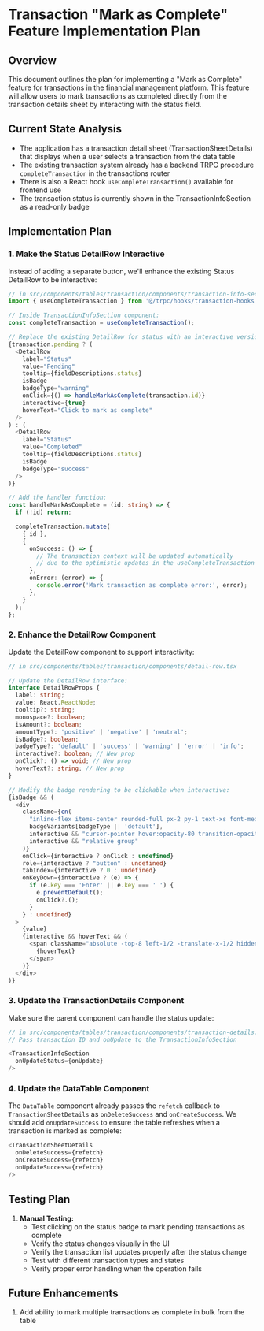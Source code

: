 # Transaction "Mark as Complete" Feature Implementation Plan

## Overview

This document outlines the plan for implementing a "Mark as Complete" feature for transactions in the financial management platform. This feature will allow users to mark transactions as completed directly from the transaction details sheet by interacting with the status field.

## Current State Analysis

- The application has a transaction detail sheet (TransactionSheetDetails) that displays when a user selects a transaction from the data table
- The existing transaction system already has a backend TRPC procedure `completeTransaction` in the transactions router
- There is also a React hook `useCompleteTransaction()` available for frontend use
- The transaction status is currently shown in the TransactionInfoSection as a read-only badge

## Implementation Plan

### 1. Make the Status DetailRow Interactive

Instead of adding a separate button, we'll enhance the existing Status DetailRow to be interactive:

```typescript
// in src/components/tables/transaction/components/transaction-info-section.tsx
import { useCompleteTransaction } from '@/trpc/hooks/transaction-hooks';

// Inside TransactionInfoSection component:
const completeTransaction = useCompleteTransaction();

// Replace the existing DetailRow for status with an interactive version:
{transaction.pending ? (
  <DetailRow
    label="Status"
    value="Pending"
    tooltip={fieldDescriptions.status}
    isBadge
    badgeType="warning"
    onClick={() => handleMarkAsComplete(transaction.id)}
    interactive={true}
    hoverText="Click to mark as complete"
  />
) : (
  <DetailRow
    label="Status"
    value="Completed"
    tooltip={fieldDescriptions.status}
    isBadge
    badgeType="success"
  />
)}

// Add the handler function:
const handleMarkAsComplete = (id: string) => {
  if (!id) return;

  completeTransaction.mutate(
    { id },
    {
      onSuccess: () => {
        // The transaction context will be updated automatically
        // due to the optimistic updates in the useCompleteTransaction hook
      },
      onError: (error) => {
        console.error('Mark transaction as complete error:', error);
      },
    }
  );
};
```

### 2. Enhance the DetailRow Component

Update the DetailRow component to support interactivity:

```typescript
// in src/components/tables/transaction/components/detail-row.tsx

// Update the DetailRow interface:
interface DetailRowProps {
  label: string;
  value: React.ReactNode;
  tooltip?: string;
  monospace?: boolean;
  isAmount?: boolean;
  amountType?: 'positive' | 'negative' | 'neutral';
  isBadge?: boolean;
  badgeType?: 'default' | 'success' | 'warning' | 'error' | 'info';
  interactive?: boolean; // New prop
  onClick?: () => void; // New prop
  hoverText?: string; // New prop
}

// Modify the badge rendering to be clickable when interactive:
{isBadge && (
  <div
    className={cn(
      "inline-flex items-center rounded-full px-2 py-1 text-xs font-medium",
      badgeVariants[badgeType || 'default'],
      interactive && "cursor-pointer hover:opacity-80 transition-opacity",
      interactive && "relative group"
    )}
    onClick={interactive ? onClick : undefined}
    role={interactive ? "button" : undefined}
    tabIndex={interactive ? 0 : undefined}
    onKeyDown={interactive ? (e) => {
      if (e.key === 'Enter' || e.key === ' ') {
        e.preventDefault();
        onClick?.();
      }
    } : undefined}
  >
    {value}
    {interactive && hoverText && (
      <span className="absolute -top-8 left-1/2 -translate-x-1/2 hidden group-hover:block bg-black text-white text-xs px-2 py-1 rounded">
        {hoverText}
      </span>
    )}
  </div>
)}
```

### 3. Update the TransactionDetails Component

Make sure the parent component can handle the status update:

```typescript
// in src/components/tables/transaction/components/transaction-details.tsx
// Pass transaction ID and onUpdate to the TransactionInfoSection

<TransactionInfoSection
  onUpdateStatus={onUpdate}
/>
```

### 4. Update the DataTable Component

The `DataTable` component already passes the `refetch` callback to `TransactionSheetDetails` as `onDeleteSuccess` and `onCreateSuccess`. We should add `onUpdateSuccess` to ensure the table refreshes when a transaction is marked as complete:

```typescript
<TransactionSheetDetails
  onDeleteSuccess={refetch}
  onCreateSuccess={refetch}
  onUpdateSuccess={refetch}
/>
```

## Testing Plan

1. **Manual Testing:**
   - Test clicking on the status badge to mark pending transactions as complete
   - Verify the status changes visually in the UI
   - Verify the transaction list updates properly after the status change
   - Test with different transaction types and states
   - Verify proper error handling when the operation fails

## Future Enhancements

1. Add ability to mark multiple transactions as complete in bulk from the table
